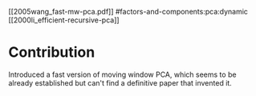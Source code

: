 [[2005wang_fast-mw-pca.pdf]]
#factors-and-components:pca:dynamic 
[[2000li_efficient-recursive-pca]]

# Contribution 

   Introduced a fast version of moving window PCA, which seems to be already established but can't find a definitive paper that invented it. 
